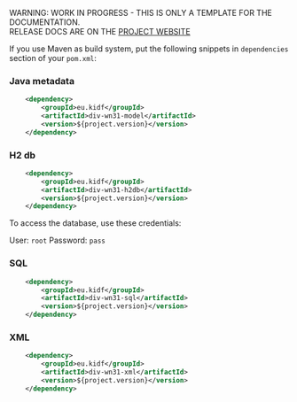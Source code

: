 <p class="josman-to-strip">
WARNING: WORK IN PROGRESS - THIS IS ONLY A TEMPLATE FOR THE DOCUMENTATION. <br/>
RELEASE DOCS ARE ON THE <a href="http://diversicon-kb.eu/manual/diversicon-wordnet-3.1" target="_blank">PROJECT WEBSITE</a>
</p>


If you use Maven as build system, put the following snippets in `dependencies` section of your `pom.xml`:



### Java metadata

```xml
	<dependency>
		<groupId>eu.kidf</groupId>
		<artifactId>div-wn31-model</artifactId>
		<version>${project.version}</version>		
	</dependency>

```


### H2 db 

```xml
	<dependency>
		<groupId>eu.kidf</groupId>
		<artifactId>div-wn31-h2db</artifactId>
		<version>${project.version}</version>		
	</dependency>

```

To access the database, use these credentials:

User: `root`
Password: `pass`

### SQL

```xml
	<dependency>
		<groupId>eu.kidf</groupId>
		<artifactId>div-wn31-sql</artifactId>
		<version>${project.version}</version>		
	</dependency>

```


### XML 

```xml
	<dependency>
		<groupId>eu.kidf</groupId>
		<artifactId>div-wn31-xml</artifactId>
		<version>${project.version}</version>		
	</dependency>

```
